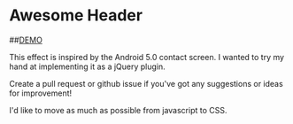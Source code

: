 # Awesome Header

##[DEMO](http://patmood.github.io/awesome-header)

This effect is inspired by the Android 5.0 contact screen. I wanted to try my hand at implementing it as a jQuery plugin.

Create a pull request or github issue if you've got any suggestions or ideas for improvement!

I'd like to move as much as possible from javascript to CSS.
